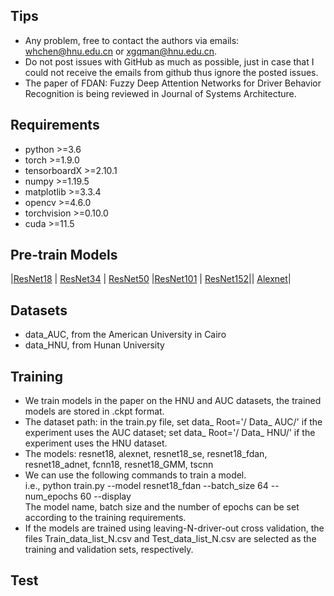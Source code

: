 ## Tips
- Any problem, free to contact the authors via emails: whchen@hnu.edu.cn or xgqman@hnu.edu.cn.   
- Do not post issues with GitHub as much as possible, just in case that I could not receive the emails from github thus ignore the posted issues.  
- The paper of FDAN: Fuzzy Deep Attention Networks for Driver Behavior Recognition is being reviewed in Journal of Systems Architecture.

## Requirements
- python >=3.6
- torch >=1.9.0
- tensorboardX >=2.10.1
- numpy >=1.19.5
- matplotlib >=3.3.4
- opencv >=4.6.0
- torchvision >=0.10.0
- cuda >=11.5

## Pre-train Models
|[ResNet18](https://download.pytorch.org/models/resnet18-5c106cde.pth) | [ResNet34](https://download.pytorch.org/models/resnet34-333f7ec4.pth) | [ResNet50](https://download.pytorch.org/models/resnet50-19c8e357.pth) |[ResNet101](https://download.pytorch.org/models/resnet101-5d3b4d8f.pth) | [ResNet152](https://download.pytorch.org/models/resnet152-b121ed2d.pth)|| [Alexnet](https://download.pytorch.org/models/alexnet-owt-4df8aa71.pth)|

## Datasets
- data_AUC, from the American University in Cairo
- data_HNU, from Hunan University

## Training
- We train models in the paper on the HNU and AUC datasets, the trained models are stored in .ckpt format.  
- The dataset path: in the train.py file, set data_ Root='/ Data_ AUC/' if the experiment uses the AUC dataset; set data_ Root='/ Data_ HNU/' if the experiment uses the HNU dataset.
- The models: resnet18, alexnet, resnet18_se, resnet18_fdan, resnet18_adnet, fcnn18, resnet18_GMM, tscnn
- We can use the following commands to train a model.  
 i.e., python train.py --model resnet18_fdan --batch_size 64 --num_epochs 60 --display  
The model name, batch size and the number of epochs can be set according to the training requirements.
- If the models are trained using leaving-N-driver-out cross validation, the files Train_data_list_N.csv and Test_data_list_N.csv are selected as the training and validation sets, respectively.

## Test



